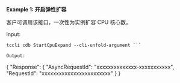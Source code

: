 **Example 1: 开启弹性扩容**

客户可调用该接口，一次性为实例扩容 CPU 核心数。

Input: 

```
tccli cdb StartCpuExpand --cli-unfold-argument ```

Output: 
```
{
    "Response": {
        "AsyncRequestId": "xxxxxxxxxxxxxx-xxxxxxxxxxx",
        "RequestId": "xxxxxxxxxxxxxxxxxxxxxxxx"
    }
}
```

